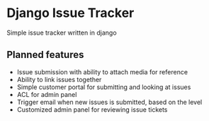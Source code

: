 # Django Issue Tracker

Simple issue tracker written in django

## Planned features

- Issue submission with ability to attach media for reference
- Ability to link issues together
- Simple customer portal for submitting and looking at issues
- ACL for admin panel
- Trigger email when new issues is submitted, based on the level
- Customized admin panel for reviewing issue tickets

